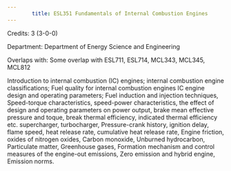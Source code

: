 ```yaml
---
        title: ESL351 Fundamentals of Internal Combustion Engines
---
```

Credits: 3 (3-0-0)

Department: Department of Energy Science and Engineering

Overlaps with: Some overlap with ESL711, ESL714, MCL343, MCL345, MCL812

Introduction to internal combustion (IC) engines; internal combustion engine classifications; Fuel quality for internal combustion engines IC engine design and operating parameters; Fuel induction and injection techniques, Speed-torque characteristics, speed-power characteristics, the effect of design and operating parameters on power output, brake mean effective pressure and toque, break thermal efficiency, indicated thermal efficiency etc. supercharger, turbocharger, Pressure-crank history, ignition delay, flame speed, heat release rate, cumulative heat release rate, Engine friction, oxides of nitrogen oxides, Carbon monoxide, Unburned hydrocarbon, Particulate matter, Greenhouse gases, Formation mechanism and control measures of the engine-out emissions, Zero emission and hybrid engine, Emission norms.